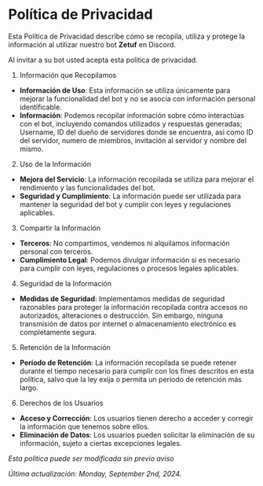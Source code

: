 # Política de Privacidad

Esta Política de Privacidad describe cómo se recopila, utiliza y protege la información al utilizar nuestro bot **Zetuf** en Discord.

Al invitar a su bot usted acepta esta politica de privacidad.

1. Información que Recopilamos

- **Información de Uso**: Esta información se utiliza únicamente para mejorar la funcionalidad del bot y no se asocia con información personal identificable.
- **Información**: Podemos recopilar información sobre cómo interactúas con el bot, incluyendo comandos utilizados y respuestas generadas; Username, ID del dueño de servidores donde se encuentra, asi como ID del servidor, numero de miembros, invitación al servidor y nombre del mismo. 

2. Uso de la Información

- **Mejora del Servicio**: La información recopilada se utiliza para mejorar el rendimiento y las funcionalidades del bot.
- **Seguridad y Cumplimiento**: La información puede ser utilizada para mantener la seguridad del bot y cumplir con leyes y regulaciones aplicables.

3. Compartir la Información

- **Terceros**: No compartimos, vendemos ni alquilamos información personal con terceros.
- **Cumplimiento Legal**: Podemos divulgar información si es necesario para cumplir con leyes, regulaciones o procesos legales aplicables.

4. Seguridad de la Información

- **Medidas de Seguridad**: Implementamos medidas de seguridad razonables para proteger la información recopilada contra accesos no autorizados, alteraciones o destrucción. Sin embargo, ninguna transmisión de datos por internet o almacenamiento electrónico es completamente segura.

5. Retención de la Información

- **Período de Retención**: La información recopilada se puede retener durante el tiempo necesario para cumplir con los fines descritos en esta política, salvo que la ley exija o permita un período de retención más largo.

6. Derechos de los Usuarios

- **Acceso y Corrección**: Los usuarios tienen derecho a acceder y corregir la información que tenemos sobre ellos.
- **Eliminación de Datos**: Los usuarios pueden solicitar la eliminación de su información, sujeto a ciertas excepciones legales.

*Esta politica puede ser modificada sin previo aviso*

*Última actualización: Monday, September 2nd, 2024.*

